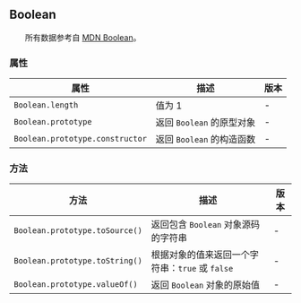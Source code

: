 ## Boolean

&emsp;&emsp;所有数据参考自 [MDN Boolean](https://developer.mozilla.org/zh-CN/docs/Web/JavaScript/Reference/Global_Objects/Boolean)。

### 属性

|属性|描述|版本|
|-|-|-|
|`Boolean.length`|值为 1|-|
|`Boolean.prototype`|返回 `Boolean` 的原型对象|-|
|`Boolean.prototype.constructor`|返回 `Boolean` 的构造函数|-|

### 方法

|方法|描述|版本|
|-|-|-|
|`Boolean.prototype.toSource()`|返回包含 `Boolean` 对象源码的字符串|-|
|`Boolean.prototype.toString()`|根据对象的值来返回一个字符串：`true` 或 `false`|-|
|`Boolean.prototype.valueOf()`|返回 `Boolean` 对象的原始值|-|


